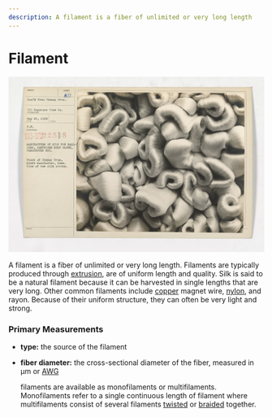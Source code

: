 ```yaml
---
description: A filament is a fiber of unlimited or very long length
---
```


# Filament

![Bundles of silk filament. National Archives and Records Administration / Public domain](../.gitbook/assets/1600px-industries_of_war_-_silk_-_manufacture_of_silk_for_balloons-_cartridge_belt_cloth-_parachutes-_et_cetera_-_nara_-_45489601.jpg)

A filament is a fiber of unlimited or very long length. Filaments are typically produced through [extrusion](../process/extruding-3d-printing.md), are of uniform length and quality. Silk is said to be a natural filament because it can be harvested in single lengths that are very long. Other common filaments include [copper](../materials/copper.md) magnet wire, [nylon](), and rayon. Because of their uniform structure, they can often be very light and strong. 

### **Primary Measurements**

* **type:** the source of the filament
* **fiber diameter:** the cross-sectional diameter of the fiber, measured in µm or [AWG](https://en.wikipedia.org/wiki/American_wire_gauge)

  
  filaments are available as monofilaments or multifilaments. Monofilaments refer to a single continuous length of filament where multifilaments consist of several filaments [twisted](../process/plying/) or [braided](../process/braiding.md) together.

